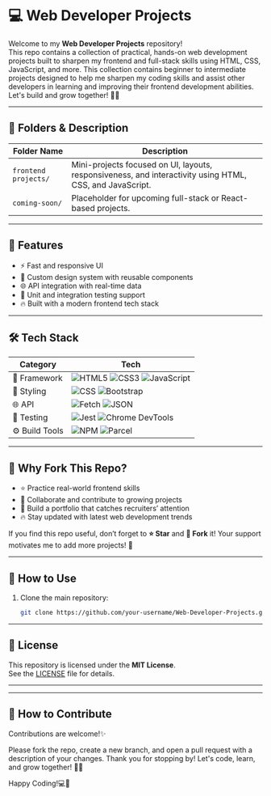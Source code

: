 # 💻 Web Developer Projects 

Welcome to my **Web Developer Projects** repository!  
This repo contains a collection of practical, hands-on web development projects built to sharpen my frontend and full-stack skills using HTML, CSS, JavaScript, and more. This collection contains beginner to intermediate projects designed to help me sharpen my coding skills and assist other developers in learning and improving their frontend development abilities. Let's build and grow together! 🌱✨

---

## 📁 Folders & Description

| Folder Name          | Description                                               |
|----------------------|-----------------------------------------------------------|
| `frontend projects/` | Mini-projects focused on UI, layouts, responsiveness, and interactivity using HTML, CSS, and JavaScript. |
| `coming-soon/`       | Placeholder for upcoming full-stack or React-based projects. |

---

## 🚀 Features

- ⚡ Fast and responsive UI
- 🎨 Custom design system with reusable components
- 🌐 API integration with real-time data
- 🧪 Unit and integration testing support
- 🔥 Built with a modern frontend tech stack

---
## 🛠️ Tech Stack

| Category         | Tech                                   |
|------------------|----------------------------------------|
| 🧠 Framework      | ![HTML5](https://img.shields.io/badge/-HTML5-E34F26?logo=html5&logoColor=white&style=flat-square) ![CSS3](https://img.shields.io/badge/-CSS3-1572B6?logo=css3&logoColor=white&style=flat-square) ![JavaScript](https://img.shields.io/badge/-JavaScript-F7DF1E?logo=javascript&logoColor=black&style=flat-square) |
| 🎨 Styling        | ![CSS](https://img.shields.io/badge/-Vanilla_CSS-264de4?logo=css3&logoColor=white&style=flat-square) ![Bootstrap](https://img.shields.io/badge/-Bootstrap-563D7C?logo=bootstrap&logoColor=white&style=flat-square) |
| 🌐 API            | ![Fetch](https://img.shields.io/badge/-Fetch_API-000000?style=flat-square&logo=javascript&logoColor=white) ![JSON](https://img.shields.io/badge/-JSON-292929?logo=json&logoColor=white&style=flat-square) |
| 🧪 Testing        | ![Jest](https://img.shields.io/badge/-Jest-C21325?logo=jest&logoColor=white&style=flat-square) ![Chrome DevTools](https://img.shields.io/badge/-Chrome_DevTools-4285F4?logo=google-chrome&logoColor=white&style=flat-square) |
| ⚙️ Build Tools    | ![NPM](https://img.shields.io/badge/-npm-CB3837?logo=npm&logoColor=white&style=flat-square) ![Parcel](https://img.shields.io/badge/-Parcel-3C3C3C?logo=parcel&logoColor=white&style=flat-square) |


---

## 📢 Why Fork This Repo?

- ⭐ Practice real-world frontend skills  
- 🤝 Collaborate and contribute to growing projects  
- 💼 Build a portfolio that catches recruiters’ attention  
- 🔥 Stay updated with latest web development trends  

If you find this repo useful, don’t forget to **⭐ Star** and **🍴 Fork** it! Your support motivates me to add more projects! 🚀

---

## 🚀 How to Use

1. Clone the main repository:
   ```bash
   git clone https://github.com/your-username/Web-Developer-Projects.git

---

## 📄 License

This repository is licensed under the **MIT License**.  
See the [LICENSE](./LICENSE) file for details.

---
---
## 🤝 How to Contribute

Contributions are welcome!✨

Please fork the repo, create a new branch, and open a pull request with a description of your changes.
Thank you for stopping by! Let's code, learn, and grow together! 🌱🚀

Happy Coding!💻🎉

